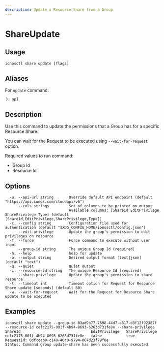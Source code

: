 ```yaml
---
description: Update a Resource Share from a Group
---
```


# ShareUpdate

## Usage

```text
ionosctl share update [flags]
```

## Aliases

For `update` command:
```text
[u up]
```

## Description

Use this command to update the permissions that a Group has for a specific Resource Share.

You can wait for the Request to be executed using `--wait-for-request` option.

Required values to run command:

* Group Id
* Resource Id

## Options

```text
  -u, --api-url string       Override default API endpoint (default "https://api.ionos.com/cloudapi/v6")
      --cols strings         Set of columns to be printed on output 
                             Available columns: [ShareId EditPrivilege SharePrivilege Type] (default [ShareId,EditPrivilege,SharePrivilege,Type])
  -c, --config string        Configuration file used for authentication (default "$XDG_CONFIG_HOME/ionosctl/config.json")
      --edit-privilege       Update the group's permission to edit privileges on resource
  -f, --force                Force command to execute without user input
      --group-id string      The unique Group Id (required)
  -h, --help                 help for update
  -o, --output string        Desired output format [text|json] (default "text")
  -q, --quiet                Quiet output
  -i, --resource-id string   The unique Resource Id (required)
      --share-privilege      Update the group's permission to share resource
  -t, --timeout int          Timeout option for Request for Resource Share update [seconds] (default 60)
  -w, --wait-for-request     Wait for the Request for Resource Share update to be executed
```

## Examples

```text
ionosctl share update --group-id 83ad9b77-7598-44d7-a817-d3f12f92387f --resource-id cefc2175-001f-4b94-8693-6263d731fe8e --share-privilege 
ShareId                                EditPrivilege   SharePrivilege
cefc2175-001f-4b94-8693-6263d731fe8e   false           true
RequestId: 0dfccab0-c148-40c8-9794-067d23f79f0e
Status: Command group update-share has been successfully executed
```

